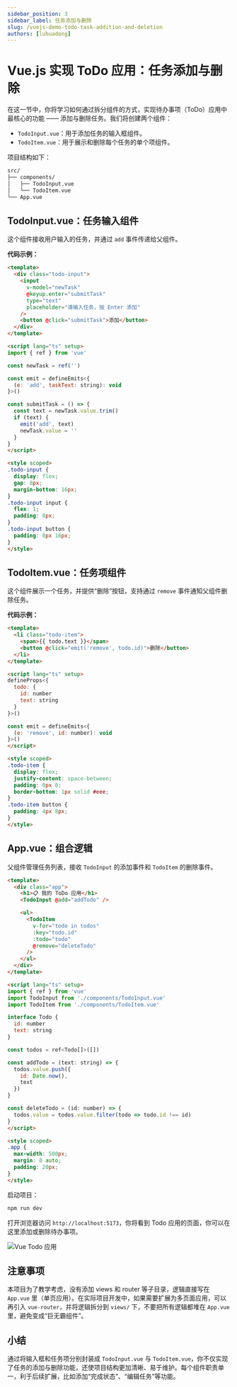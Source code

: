 ```yaml
---
sidebar_position: 3
sidebar_label: 任务添加与删除
slug: /vuejs-demo-todo-task-addition-and-deletion
authors: [luhuadong]
---
```


# Vue.js 实现 ToDo 应用：任务添加与删除

在这一节中，你将学习如何通过拆分组件的方式，实现待办事项（ToDo）应用中最核心的功能 —— 添加与删除任务。我们将创建两个组件：

- `TodoInput.vue`：用于添加任务的输入框组件。
- `TodoItem.vue`：用于展示和删除每个任务的单个项组件。

项目结构如下：

```bash
src/
├── components/
│   ├── TodoInput.vue
│   └── TodoItem.vue
└── App.vue
```



## TodoInput.vue：任务输入组件

这个组件接收用户输入的任务，并通过 `add` 事件传递给父组件。

**代码示例：**

```html showLineNumbers title="src/components/TodoInput.vue"
<template>
  <div class="todo-input">
    <input
      v-model="newTask"
      @keyup.enter="submitTask"
      type="text"
      placeholder="请输入任务，按 Enter 添加"
    />
    <button @click="submitTask">添加</button>
  </div>
</template>

<script lang="ts" setup>
import { ref } from 'vue'

const newTask = ref('')

const emit = defineEmits<{
  (e: 'add', taskText: string): void
}>()

const submitTask = () => {
  const text = newTask.value.trim()
  if (text) {
    emit('add', text)
    newTask.value = ''
  }
}
</script>

<style scoped>
.todo-input {
  display: flex;
  gap: 8px;
  margin-bottom: 16px;
}
.todo-input input {
  flex: 1;
  padding: 8px;
}
.todo-input button {
  padding: 8px 16px;
}
</style>
```



## TodoItem.vue：任务项组件

这个组件展示一个任务，并提供“删除”按钮，支持通过 `remove` 事件通知父组件删除任务。

**代码示例：**

```html showLineNumbers title="src/components/TodoItem.vue"
<template>
  <li class="todo-item">
    <span>{{ todo.text }}</span>
    <button @click="emit('remove', todo.id)">删除</button>
  </li>
</template>

<script lang="ts" setup>
defineProps<{
  todo: {
    id: number
    text: string
  }
}>()

const emit = defineEmits<{
  (e: 'remove', id: number): void
}>()
</script>

<style scoped>
.todo-item {
  display: flex;
  justify-content: space-between;
  padding: 8px 0;
  border-bottom: 1px solid #eee;
}
.todo-item button {
  padding: 4px 8px;
}
</style>
```



## App.vue：组合逻辑

父组件管理任务列表，接收 `TodoInput` 的添加事件和 `TodoItem` 的删除事件。

```html showLineNumbers title="src/App.vue"
<template>
  <div class="app">
    <h1>📋 我的 ToDo 应用</h1>
    <TodoInput @add="addTodo" />

    <ul>
      <TodoItem
        v-for="todo in todos"
        :key="todo.id"
        :todo="todo"
        @remove="deleteTodo"
      />
    </ul>
  </div>
</template>

<script lang="ts" setup>
import { ref } from 'vue'
import TodoInput from './components/TodoInput.vue'
import TodoItem from './components/TodoItem.vue'

interface Todo {
  id: number
  text: string
}

const todos = ref<Todo[]>([])

const addTodo = (text: string) => {
  todos.value.push({
    id: Date.now(),
    text
  })
}

const deleteTodo = (id: number) => {
  todos.value = todos.value.filter(todo => todo.id !== id)
}
</script>

<style scoped>
.app {
  max-width: 500px;
  margin: 0 auto;
  padding: 20px;
}
</style>
```

启动项目：

```bash showLineNumbers
npm run dev
```

打开浏览器访问 `http://localhost:5173`，你将看到 Todo 应用的页面，你可以在这里添加或删除待办事项。

![Vue Todo 应用](https://static.getiot.tech/vue-todo-app-01.webp#center)



## 注意事项

本项目为了教学考虑，没有添加 views 和 router 等子目录，逻辑直接写在 `App.vue` 里（单页应用）。在实际项目开发中，如果需要扩展为多页面应用，可以再引入 `vue-router`，并将逻辑拆分到 `views/` 下，不要把所有逻辑都堆在 `App.vue` 里，避免变成“巨无霸组件”。



## 小结

通过将输入框和任务项分别封装成 `TodoInput.vue` 与 `TodoItem.vue`，你不仅实现了任务的添加与删除功能，还使项目结构更加清晰、易于维护。每个组件职责单一，利于后续扩展，比如添加“完成状态”、“编辑任务”等功能。
